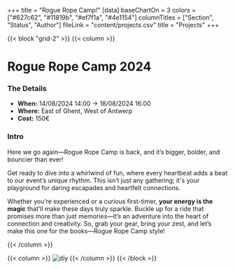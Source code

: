 +++
title = "Rogue Rope Camp!" 
[data]
baseChartOn = 3
colors = ["#627c62", "#11819b", "#ef7f1a", "#4e1154"]
columnTitles = ["Section", "Status", "Author"]
fileLink = "content/projects.csv"
title = "Projects"
+++

{{< block "grid-2" >}}
{{< column >}}

# Rogue Rope Camp 2024

### The Details
* **When:** 14/08/2024 14:00 -&gt; 18/08/2024 16:00
* **Where:** East of Ghent, West of Antwerp
* **Cost:** 150€ 

### Intro


Here we go again—Rogue Rope Camp is back, and it’s bigger, bolder, and bouncier than ever! 

Get ready to dive into a whirlwind of fun, where every heartbeat adds a beat to our event’s unique rhythm. This isn’t just any gathering; it's your playground for daring escapades and heartfelt connections.

Whether you’re experienced or a curious first-timer, **your energy is the magic** that’ll make these days truly sparkle. Buckle up for a ride that promises more than just memories—it’s an adventure into the heart of connection and creativity. So, grab your gear, bring your zest, and let’s make this one for the books—Rogue Rope Camp style!



{{< /column >}}

{{< column >}}
![diy](/images/happyfeet.jpg)
{{< /column >}}
{{< /block >}}